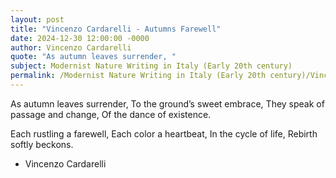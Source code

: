 ```yaml
---
layout: post
title: "Vincenzo Cardarelli - Autumns Farewell"
date: 2024-12-30 12:00:00 -0000
author: Vincenzo Cardarelli
quote: "As autumn leaves surrender, "
subject: Modernist Nature Writing in Italy (Early 20th century)
permalink: /Modernist Nature Writing in Italy (Early 20th century)/Vincenzo Cardarelli/Vincenzo Cardarelli - Autumns Farewell
---
```


As autumn leaves surrender, 
To the ground’s sweet embrace, 
They speak of passage and change, 
Of the dance of existence.

Each rustling a farewell, 
Each color a heartbeat,
In the cycle of life, 
Rebirth softly beckons.


- Vincenzo Cardarelli
